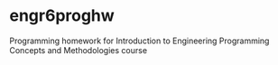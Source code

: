 # engr6proghw
Programming homework for Introduction to Engineering Programming Concepts and Methodologies course

